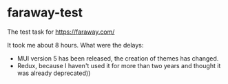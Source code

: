 # faraway-test
The test task for https://faraway.com/

It took me about 8 hours. What were the delays: 
- MUI version 5 has been released, the creation of themes has changed. 
- Redux, because I haven't used it for more than two years and thought it was already deprecated))